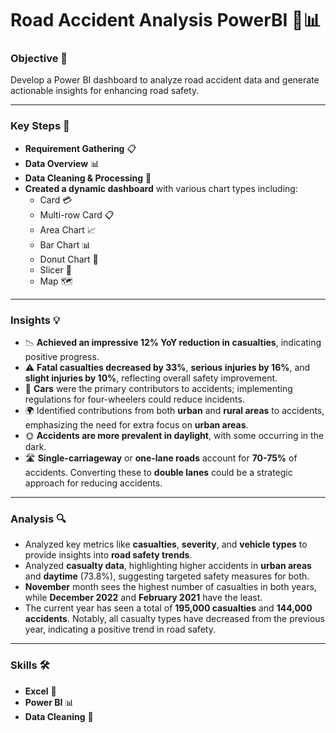 # **Road Accident Analysis PowerBI** 🚗📊

### **Objective** 🎯  
Develop a Power BI dashboard to analyze road accident data and generate actionable insights for enhancing road safety.

---

### **Key Steps** 🔑
- **Requirement Gathering** 📋  
- **Data Overview** 📊  
- **Data Cleaning & Processing** 🧹  
- **Created a dynamic dashboard** with various chart types including:
  - Card 💳
  - Multi-row Card 📋
  - Area Chart 📈
  - Bar Chart 📊
  - Donut Chart 🍩
  - Slicer 🔪
  - Map 🗺️

---

### **Insights** 💡
- 📉 **Achieved an impressive 12% YoY reduction in casualties**, indicating positive progress.
- ⚠️ **Fatal casualties decreased by 33%**, **serious injuries by 16%**, and **slight injuries by 10%**, reflecting overall safety improvement.  
- 🚗 **Cars** were the primary contributors to accidents; implementing regulations for four-wheelers could reduce incidents.  
- 🌍 Identified contributions from both **urban** and **rural areas** to accidents, emphasizing the need for extra focus on **urban areas**.  
- 🌞 **Accidents are more prevalent in daylight**, with some occurring in the dark.  
- 🛣️ **Single-carriageway** or **one-lane roads** account for **70-75%** of accidents. Converting these to **double lanes** could be a strategic approach for reducing accidents.

---

### **Analysis** 🔍  
- Analyzed key metrics like **casualties**, **severity**, and **vehicle types** to provide insights into **road safety trends**.  
- Analyzed **casualty data**, highlighting higher accidents in **urban areas** and **daytime** (73.8%), suggesting targeted safety measures for both.  
- **November** month sees the highest number of casualties in both years, while **December 2022** and **February 2021** have the least.  
- The current year has seen a total of **195,000 casualties** and **144,000 accidents**. Notably, all casualty types have decreased from the previous year, indicating a positive trend in road safety.

---

### **Skills** 🛠️  
- **Excel** 🧮  
- **Power BI** 📊  
- **Data Cleaning** 🧹  










